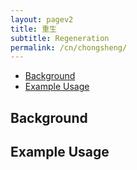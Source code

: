 ```yaml
---
layout: pagev2
title: 重生
subtitle: Regeneration
permalink: /cn/chongsheng/
---
```

- [Background](#background)
- [Example Usage](#example-usage)

## Background

## Example Usage
